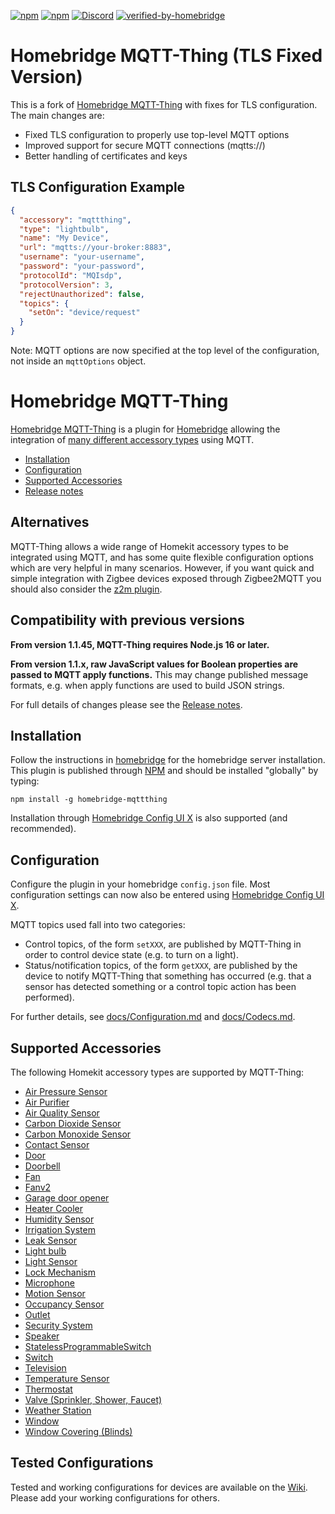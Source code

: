 [![npm](https://badgen.net/npm/v/@irusland/homebridge-mqttthing/latest)](https://www.npmjs.com/package/@irusland/homebridge-mqttthing)
[![npm](https://badgen.net/npm/dt/@irusland/homebridge-mqttthing)](https://www.npmjs.com/package/@irusland/homebridge-mqttthing)
[![Discord](https://img.shields.io/discord/432663330281226270?color=728ED5&logo=discord&label=discord)](https://discord.gg/MTpeMC)
[![verified-by-homebridge](https://badgen.net/badge/homebridge/verified/purple)](https://github.com/homebridge/homebridge/wiki/Verified-Plugins)

# Homebridge MQTT-Thing (TLS Fixed Version)
This is a fork of [Homebridge MQTT-Thing](https://www.npmjs.com/package/homebridge-mqttthing) with fixes for TLS configuration. The main changes are:

- Fixed TLS configuration to properly use top-level MQTT options
- Improved support for secure MQTT connections (mqtts://)
- Better handling of certificates and keys

## TLS Configuration Example
```json
{
  "accessory": "mqttthing",
  "type": "lightbulb",
  "name": "My Device",
  "url": "mqtts://your-broker:8883",
  "username": "your-username",
  "password": "your-password",
  "protocolId": "MQIsdp",
  "protocolVersion": 3,
  "rejectUnauthorized": false,
  "topics": {
    "setOn": "device/request"
  }
}
```

Note: MQTT options are now specified at the top level of the configuration, not inside an `mqttOptions` object.

# Homebridge MQTT-Thing
[Homebridge MQTT-Thing](https://www.npmjs.com/package/homebridge-mqttthing) is a plugin for [Homebridge](https://github.com/homebridge/homebridge) allowing the integration of [many different accessory types](#supported-accessories) using MQTT.

   * [Installation](#installation)
   * [Configuration](#configuration)
   * [Supported Accessories](#supported-accessories)
   * [Release notes](docs/ReleaseNotes.md)

## Alternatives

MQTT-Thing allows a wide range of Homekit accessory types to be integrated using MQTT, and has some quite flexible configuration options which are very helpful in many scenarios. However, if you want quick and simple integration with Zigbee devices exposed through Zigbee2MQTT you should also consider the [z2m plugin](https://z2m.dev/).

## Compatibility with previous versions

**From version 1.1.45, MQTT-Thing requires Node.js 16 or later.**

**From version 1.1.x, raw JavaScript values for Boolean properties are passed to MQTT apply functions.** This may change published message formats, e.g. when apply functions are used to build JSON strings.

For full details of changes please see the [Release notes](docs/ReleaseNotes.md).

## Installation
Follow the instructions in [homebridge](https://www.npmjs.com/package/homebridge) for the homebridge server installation.
This plugin is published through [NPM](https://www.npmjs.com/package/homebridge-mqttthing) and should be installed "globally" by typing:

    npm install -g homebridge-mqttthing

Installation through 
[Homebridge Config UI X](https://www.npmjs.com/package/homebridge-config-ui-x) is also supported (and recommended).

## Configuration
Configure the plugin in your homebridge `config.json` file. Most configuration settings can now also be entered using 
[Homebridge Config UI X](https://www.npmjs.com/package/homebridge-config-ui-x).

MQTT topics used fall into two categories:

   * Control topics, of the form `setXXX`, are published by MQTT-Thing in order to control device state (e.g. to turn on a light).
   * Status/notification topics, of the form `getXXX`, are published by the device to notify MQTT-Thing that something has occurred (e.g. that a sensor has detected something or a control topic action has been performed).

For further details, see [docs/Configuration.md](docs/Configuration.md) and [docs/Codecs.md](docs/Codecs.md).

## Supported Accessories

The following Homekit accessory types are supported by MQTT-Thing:

   * [Air Pressure Sensor](docs/Accessories.md#air-pressure-sensor)
   * [Air Purifier](docs/Accessories.md#air-purifier)
   * [Air Quality Sensor](docs/Accessories.md#air-quality-sensor)
   * [Carbon Dioxide Sensor](docs/Accessories.md#carbon-dioxide-sensor)
   * [Carbon Monoxide Sensor](docs/Accessories.md#carbon-monoxide-sensor)
   * [Contact Sensor](docs/Accessories.md#contact-sensor)
   * [Door](docs/Accessories.md#door)
   * [Doorbell](docs/Accessories.md#doorbell)
   * [Fan](docs/Accessories.md#fan)
   * [Fanv2](docs/Accessories.md#fanv2)
   * [Garage door opener](docs/Accessories.md#garage-door-opener)
   * [Heater Cooler](docs/Accessories.md#heater-cooler)
   * [Humidity Sensor](docs/Accessories.md#humidity-sensor)
   * [Irrigation System](docs/Accessories.md#irrigation-system)
   * [Leak Sensor](docs/Accessories.md#leak-sensor)
   * [Light bulb](docs/Accessories.md#light-bulb)
   * [Light Sensor](docs/Accessories.md#light-sensor)
   * [Lock Mechanism](docs/Accessories.md#lock-mechanism)
   * [Microphone](docs/Accessories.md#microphone)
   * [Motion Sensor](docs/Accessories.md#motion-sensor)
   * [Occupancy Sensor](docs/Accessories.md#occupancy-sensor)
   * [Outlet](docs/Accessories.md#outlet)
   * [Security System](docs/Accessories.md#security-system)
   * [Speaker](docs/Accessories.md#speaker)
   * [StatelessProgrammableSwitch](docs/Accessories.md#statelessprogrammableswitch)
   * [Switch](docs/Accessories.md#switch)
   * [Television](docs/Accessories.md#television)
   * [Temperature Sensor](docs/Accessories.md#temperature-sensor)
   * [Thermostat](docs/Accessories.md#thermostat)
   * [Valve (Sprinkler, Shower, Faucet)](docs/Accessories.md#valve)
   * [Weather Station](docs/Accessories.md#weather-station)
   * [Window](docs/Accessories.md#window)
   * [Window Covering (Blinds)](docs/Accessories.md#window-covering)
   
## Tested Configurations

Tested and working configurations for devices are available on the [Wiki](https://github.com/arachnetech/homebridge-mqttthing/wiki/Tested-Configurations).  Please add your working configurations for others.
